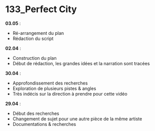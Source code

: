 # 133_Perfect City

**03.05** :
- Ré-arrangement du plan
- Rédaction du script

**02.04** :
- Construction du plan
- Début de rédaction, les grandes idées et la narration sont tracées

**30.04** :
- Approfondissement des recherches
- Exploration de plusieurs pistes & angles
- Très indécis sur la direction à prendre pour cette vidéo

**29.04** :
- Début des recherches
- Changement de sujet pour une autre pièce de la même artiste
- Documentations & recherches
